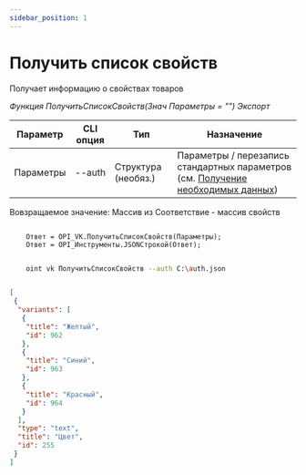 ```yaml
---
sidebar_position: 1
---
```


# Получить список свойств
Получает информацию о свойствах товаров

*Функция ПолучитьСписокСвойств(Знач Параметры = "") Экспорт*

  | Параметр | CLI опция | Тип | Назначение |
  |-|-|-|-|
  | Параметры | --auth | Структура (необяз.) | Параметры / перезапись стандартных параметров (см. [Получение необходимых данных](../)) |
  
  Вовзращаемое значение: Массив из Соответствие - массив свойств

```bsl title="Пример кода"
	
    Ответ = OPI_VK.ПолучитьСписокСвойств(Параметры);       
    Ответ = OPI_Инструменты.JSONСтрокой(Ответ);

```

```sh title="Пример команд CLI"

    oint vk ПолучитьСписокСвойств --auth C:\auth.json

```

```json title="Результат"

[
 {
  "variants": [
   {
    "title": "Желтый",
    "id": 962
   },
   {
    "title": "Синий",
    "id": 963
   },
   {
    "title": "Красный",
    "id": 964
   }
  ],
  "type": "text",
  "title": "Цвет",
  "id": 255
 }
]

```
